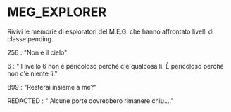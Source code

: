 # MEG_EXPLORER

Rivivi le memorie di esploratori del M.E.G. che hanno affrontato livelli di classe pending.

256 : "Non è il cielo"

6 : "Il livello 6 non è pericoloso perché c'è qualcosa lì. È pericoloso perché non c'è niente lì."

899 : "Resterai insieme a me?"

REDACTED : " Alcune porte dovrebbero rimanere chiu...."
